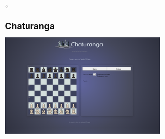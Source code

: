♘

# Chaturanga

<img src="https://github.com/surbhitt/chaturanga/blob/main/showcase/chaturanga.png" />

